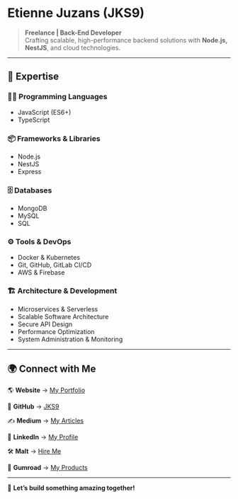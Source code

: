 # Etienne Juzans (JKS9)

> **Freelance | Back-End Developer**  
> Crafting scalable, high-performance backend solutions with **Node.js, NestJS**, and cloud technologies.

---

## 🚀 Expertise

### 🧑‍💻 Programming Languages
- JavaScript (ES6+)
- TypeScript

### 📦 Frameworks & Libraries
- Node.js
- NestJS
- Express

### 🗄️ Databases
- MongoDB
- MySQL
- SQL

### ⚙️ Tools & DevOps
- Docker & Kubernetes
- Git, GitHub, GitLab CI/CD
- AWS & Firebase

### 🏗️ Architecture & Development
- Microservices & Serverless
- Scalable Software Architecture
- Secure API Design
- Performance Optimization
- System Administration & Monitoring

---

## 🌍 Connect with Me

🌎 **Website** → [My Portfolio](https://www.etiennejuz.com/) 

🐙 **GitHub** → [JKS9](https://github.com/JKS9)  

✍ **Medium** → [My Articles](https://medium.com/@juzans-JKS9)

💼 **LinkedIn** → [My Profile](https://www.linkedin.com/in/etienne-juzans/) 

🛠 **Malt** → [Hire Me](https://www.malt.fr/profile/etiennejuzans)

🛒 **Gumroad** → [My Products](https://jks9.gumroad.com/) 

---

💬 **Let’s build something amazing together!**
